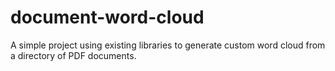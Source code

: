 # document-word-cloud
A simple project using existing libraries to generate custom word cloud from a directory of PDF documents.
